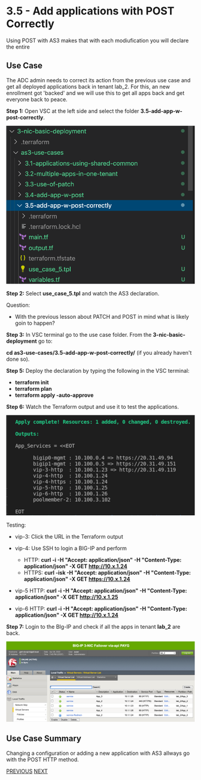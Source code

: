 # 3.5 - Add applications with POST Correctly

Using POST with AS3 makes that with each modiufication you will declare the entire 
## Use Case
The ADC admin needs to correct its action from the previous use case and get all deployed applications back in tenant lab_2.
For this, an new enrollment got 'backed' and we will use this to get all apps back and get everyone back to peace.

**Step 1:** Open VSC at the left side and select the folder **3.5-add-app-w-post-correctly**.

![](../png/module3/task3_5_p1.png)

**Step 2:** Select **use_case_5.tpl** and watch the AS3 declaration.

Question:
* With the previous lesson about PATCH and POST in mind what is likely goin to happen?

**Step 3:** In VSC terminal go to the use case folder. From the **3-nic-basic-deployment** go to:

**cd as3-use-cases/3.5-add-app-w-post-correctly/** (if you already haven't done so).

**Step 5:** Deploy the declaration by typing the following in the VSC terminal:

* **terraform init**
* **terraform plan**
* **terraform apply -auto-approve**

**Step 6:** Watch the Terraform output and use it to test the applications.

![](../png/module3/task3_5_p2.png)

Testing:
* vip-3: Click the URL in the Terraform output
* vip-4: Use SSH to login a BIG-IP and perform
  
  * HTTP: **curl -i -H "Accept: application/json" -H "Content-Type: application/json" -X GET http://10.x.1.24**
  * HTTPS: **curl -isk -H "Accept: application/json" -H "Content-Type: application/json" -X GET https://10.x.1.24**

* vip-5 HTTP: **curl -i -H "Accept: application/json" -H "Content-Type: application/json" -X GET http://10.x.1.25** 

* vip-6 HTTP: **curl -i -H "Accept: application/json" -H "Content-Type: application/json" -X GET http://10.x.1.24**

**Step 7:** Login to the BIg-IP and check if all the apps in tenant **lab_2** are back.

![](../png/module3/task3_5_p3.png)

## Use Case Summary
Changing a configuration or adding a new application with AS3 allways go with the POST HTTP method.

[PREVIOUS](../module_3/task3_4.md)      [NEXT](../module_3/task3_6.md)